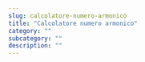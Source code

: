 ```yaml
---
slug: calcolatore-numero-armonico
title: "Calcolatore numero armonico"
category: ""
subcategory: ""
description: ""
---
```


